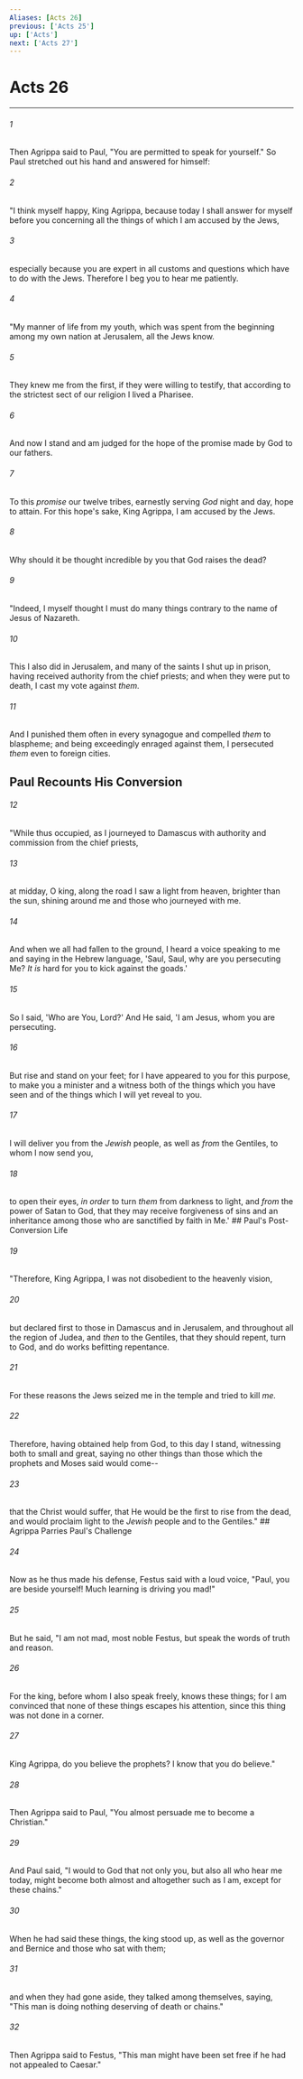 ```yaml
---
Aliases: [Acts 26]
previous: ['Acts 25']
up: ['Acts']
next: ['Acts 27']
---
```

# Acts 26

***


###### 1 
Then Agrippa said to Paul, "You are permitted to speak for yourself." So Paul stretched out his hand and answered for himself: 

###### 2 
"I think myself happy, King Agrippa, because today I shall answer for myself before you concerning all the things of which I am accused by the Jews, 

###### 3 
especially because you are expert in all customs and questions which have to do with the Jews. Therefore I beg you to hear me patiently. 

###### 4 
"My manner of life from my youth, which was spent from the beginning among my own nation at Jerusalem, all the Jews know. 

###### 5 
They knew me from the first, if they were willing to testify, that according to the strictest sect of our religion I lived a Pharisee. 

###### 6 
And now I stand and am judged for the hope of the promise made by God to our fathers. 

###### 7 
To this _promise_ our twelve tribes, earnestly serving _God_ night and day, hope to attain. For this hope's sake, King Agrippa, I am accused by the Jews. 

###### 8 
Why should it be thought incredible by you that God raises the dead? 

###### 9 
"Indeed, I myself thought I must do many things contrary to the name of Jesus of Nazareth. 

###### 10 
This I also did in Jerusalem, and many of the saints I shut up in prison, having received authority from the chief priests; and when they were put to death, I cast my vote against _them._ 

###### 11 
And I punished them often in every synagogue and compelled _them_ to blaspheme; and being exceedingly enraged against them, I persecuted _them_ even to foreign cities.

## Paul Recounts His Conversion 

###### 12 
"While thus occupied, as I journeyed to Damascus with authority and commission from the chief priests, 

###### 13 
at midday, O king, along the road I saw a light from heaven, brighter than the sun, shining around me and those who journeyed with me. 

###### 14 
And when we all had fallen to the ground, I heard a voice speaking to me and saying in the Hebrew language, 'Saul, Saul, why are you persecuting Me? _It is_ hard for you to kick against the goads.' 

###### 15 
So I said, 'Who are You, Lord?' And He said, 'I am Jesus, whom you are persecuting. 

###### 16 
But rise and stand on your feet; for I have appeared to you for this purpose, to make you a minister and a witness both of the things which you have seen and of the things which I will yet reveal to you. 

###### 17 
I will deliver you from the _Jewish_ people, as well as _from_ the Gentiles, to whom I now send you, 

###### 18 
to open their eyes, _in order_ to turn _them_ from darkness to light, and _from_ the power of Satan to God, that they may receive forgiveness of sins and an inheritance among those who are sanctified by faith in Me.' ## Paul's Post-Conversion Life 

###### 19 
"Therefore, King Agrippa, I was not disobedient to the heavenly vision, 

###### 20 
but declared first to those in Damascus and in Jerusalem, and throughout all the region of Judea, and _then_ to the Gentiles, that they should repent, turn to God, and do works befitting repentance. 

###### 21 
For these reasons the Jews seized me in the temple and tried to kill _me._ 

###### 22 
Therefore, having obtained help from God, to this day I stand, witnessing both to small and great, saying no other things than those which the prophets and Moses said would come-- 

###### 23 
that the Christ would suffer, that He would be the first to rise from the dead, and would proclaim light to the _Jewish_ people and to the Gentiles." ## Agrippa Parries Paul's Challenge 

###### 24 
Now as he thus made his defense, Festus said with a loud voice, "Paul, you are beside yourself! Much learning is driving you mad!" 

###### 25 
But he said, "I am not mad, most noble Festus, but speak the words of truth and reason. 

###### 26 
For the king, before whom I also speak freely, knows these things; for I am convinced that none of these things escapes his attention, since this thing was not done in a corner. 

###### 27 
King Agrippa, do you believe the prophets? I know that you do believe." 

###### 28 
Then Agrippa said to Paul, "You almost persuade me to become a Christian." 

###### 29 
And Paul said, "I would to God that not only you, but also all who hear me today, might become both almost and altogether such as I am, except for these chains." 

###### 30 
When he had said these things, the king stood up, as well as the governor and Bernice and those who sat with them; 

###### 31 
and when they had gone aside, they talked among themselves, saying, "This man is doing nothing deserving of death or chains." 

###### 32 
Then Agrippa said to Festus, "This man might have been set free if he had not appealed to Caesar."
